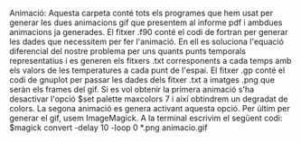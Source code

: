 Animació:
Aquesta carpeta conté tots els programes que hem usat per generar les dues animacions gif que presentem al informe pdf i ambdues animacions ja generades. 
El fitxer .f90 conté el codi de fortran per generar les dades que necessitem per fer l'animació. En ell es soluciona l'equació diferencial del nostre problema per uns quants punts temporals representatius i es generen els fitxers .txt corresponents a cada temps amb els valors de les temperatures a cada punt de l'espai. 
El fitxer .gp conté el codi de gnuplot per passar les dades dels fitxer .txt a imatges .png que seràn els frames del gif. Si es vol obtenir la primera animació s'ha desactivar l'opció $set palette maxcolors 7 i així obtindrem un degradat de colors. La segona animació es genera activant aquesta opció.
Per últim per generar el gif, usem ImageMagick. A la terminal escrivim el següent codi:
$magick convert -delay 10 -loop 0 *.png animacio.gif

